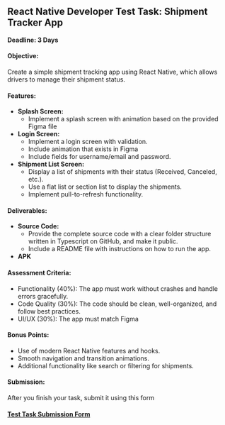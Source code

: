#### 

## **React Native Developer Test Task: Shipment Tracker App**

**Deadline: 3 Days**

#### **Objective:**

Create a simple shipment tracking app using React Native, which allows drivers to manage their shipment status.

#### **Features:**

- **Splash Screen:** 
  - Implement a splash screen with animation based on the provided Figma file
- **Login Screen:** 
  - Implement a login screen with validation.
  - Include animation that exists in Figma
  - Include fields for username/email and password.
- **Shipment List Screen:** 
  - Display a list of shipments with their status (Received, Canceled, etc.).
  - Use a flat list or section list to display the shipments.
  - Implement pull-to-refresh functionality.

#### **Deliverables:**

- **Source Code:** 
  - Provide the complete source code with a clear folder structure written in Typescript on GitHub, and make it public.
  - Include a README file with instructions on how to run the app.
- **APK**

#### Assessment Criteria:

- Functionality (40%): The app must work without crashes and handle errors gracefully.
- Code Quality (30%): The code should be clean, well-organized, and follow best practices.
- UI/UX (30%): The app must match Figma

#### Bonus Points:

- Use of modern React Native features and hooks.
- Smooth navigation and transition animations.
- Additional functionality like search or filtering for shipments.

#### Submission:

After you finish your task, submit it using this form

#### [Test Task Submission Form](https://forms.clickup.com/2573951/f/2ehkz-53455/1DY83YVL3XHGX71CZ2)